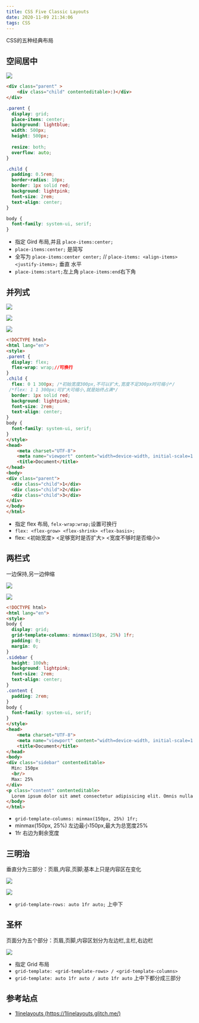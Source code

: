 ```yaml
---
title: CSS Five Classic Layouts
date: 2020-11-09 21:34:06
tags: CSS
---
```


CSS的五种经典布局
<!-- more -->
## 空间居中

![](/images/CSSFiveClassicLayouts/1.png)

```html
<div class="parent" >
    <div class="child" contenteditable>:)</div>
</div>
```

```css
.parent {
  display: grid;
  place-items: center;
  background: lightblue;
  width: 500px;
  height: 500px;
  
  resize: both;
  overflow: auto;
}

.child {
  padding: 0.5rem;
  border-radius: 10px;
  border: 1px solid red;
  background: lightpink;
  font-size: 2rem;
  text-align: center;
}

body {
  font-family: system-ui, serif;
}
```
- 指定 Gird 布局,并且 `place-items:center;`
-  `place-items:center;` 是简写
- 全写为  `place-items:center center;` // `place-items: <align-items> <justify-items>;` 垂直 水平
- `place-items:start;`左上角  `place-items:end`右下角



## 并列式
![](/images/CSSFiveClassicLayouts/2.png)

![](/images/CSSFiveClassicLayouts/3.png)

![](/images/CSSFiveClassicLayouts/4.png)

```html
<!DOCTYPE html>
<html lang="en">
<style>
.parent {
  display: flex;
  flex-wrap: wrap;//可换行
}
.child {
  flex: 0 1 300px; /*初始宽度300px,不可以扩大,宽度不足300px时可缩小*/
 /*flex: 1 1 300px;可扩大可缩小,就是始终占满*/
  border: 1px solid red;
  background: lightpink;
  font-size: 2rem;
  text-align: center;
}
body {
  font-family: system-ui, serif;
}
</style>
<head>
    <meta charset="UTF-8">
    <meta name="viewport" content="width=device-width, initial-scale=1.0">
    <title>Document</title>
</head>
<body>
<div class="parent">
  <div class="child">1</div>
  <div class="child">2</div>
  <div class="child">3</div>
</div>
</body>
</html>
```
- 指定 flex 布局, `felx-wrap:wrap;`设置可换行
- `flex: <flex-grow> <flex-shrink> <flex-basis>;`
- flex: <初始宽度>  <足够宽时是否扩大>  <宽度不够时是否缩小> 

## 两栏式
一边保持,另一边伸缩

![](/images/CSSFiveClassicLayouts/5.png)

![](/images/CSSFiveClassicLayouts/6.png)

```html
<!DOCTYPE html>
<html lang="en">
<style>
body {
  display: grid;
  grid-template-columns: minmax(150px, 25%) 1fr;
  padding: 0;
  margin: 0;
}
.sidebar {
  height: 100vh;
  background: lightpink;
  font-size: 2rem;
  text-align: center;
}
.content {
  padding: 2rem;
}
body {
  font-family: system-ui, serif;
}
</style>
<head>
    <meta charset="UTF-8">
    <meta name="viewport" content="width=device-width, initial-scale=1.0">
    <title>Document</title>
</head>
<body>
<div class="sidebar" contenteditable>
  Min: 150px
  <br/>
  Max: 25%
</div>
<p class="content" contenteditable>
  Lorem ipsum dolor sit amet consectetur adipisicing elit. Omnis nulla architecto maxime modi nisi. Quas saepe dolorum, architecto quia fugit nulla! Natus, iure eveniet ex iusto tempora animi quibusdam porro?</p>
</body>
</html>
```
- `grid-template-columns: minmax(150px, 25%) 1fr;`
- minmax(150px, 25%) 左边最小150px,最大为总宽度25%
- 1fr 右边为剩余宽度

## 三明治
垂直分为三部分：页眉,内容,页脚;基本上只是内容区在变化

![](/images/CSSFiveClassicLayouts/7.png)

![](/images/CSSFiveClassicLayouts/8.png)

- `grid-template-rows: auto 1fr auto;` 上中下

## 圣杯
页面分为五个部分：页眉,页脚,内容区划分为左边栏,主栏,右边栏

![](/images/CSSFiveClassicLayouts/9.png)

- 指定 Grid 布局
- `grid-template: <grid-template-rows> / <grid-template-columns>`
- `grid-template: auto 1fr auto / auto 1fr auto` 上中下都分成三部分


## 参考站点
- [1linelayouts (https://1linelayouts.glitch.me/)](https://1linelayouts.glitch.me/)

